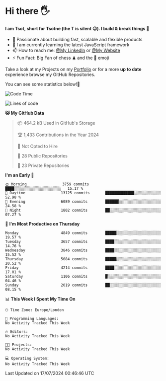 # Hi there :raised_hand_with_fingers_splayed:
#### I am Tsot, short for Tsotne (the T is silent :wink:). I build & break things :space_invader:
- :telescope: Passionate about building fast, scalable and flexible products
- :seedling: I am currently learning the latest JavaScript framework 
- :mailbox: How to reach me: [@My LinkedIn](https://www.linkedin.com/in/tsotne-gvadzabia/) or [@My Website](https://tsotne.co.uk/contact)
- :zap: Fun Fact: Big Fan of chess ♟ and the 👾 emoji

Take a look at my Projects on my [Portfolio](https://tsotne.co.uk/) or for a more **up to date** experience browse my GitHub Repositories.

You can see some statistics below!:space_invader:
<!--START_SECTION:waka-->
![Code Time](http://img.shields.io/badge/Code%20Time-761%20hrs%202%20mins-blue)

![Lines of code](https://img.shields.io/badge/From%20Hello%20World%20I%27ve%20Written-8.3%20million%20lines%20of%20code-blue)

**🐱 My GitHub Data** 

> 📦 464.2 kB Used in GitHub's Storage 
 > 
> 🏆 1,433 Contributions in the Year 2024
 > 
> 🚫 Not Opted to Hire
 > 
> 📜 28 Public Repositories 
 > 
> 🔑 23 Private Repositories 
 > 
**I'm an Early 🐤** 

```text
🌞 Morning                3759 commits        ████░░░░░░░░░░░░░░░░░░░░░   15.17 % 
🌆 Daytime                13125 commits       █████████████░░░░░░░░░░░░   52.98 % 
🌃 Evening                6089 commits        ██████░░░░░░░░░░░░░░░░░░░   24.58 % 
🌙 Night                  1802 commits        ██░░░░░░░░░░░░░░░░░░░░░░░   07.27 % 
```
📅 **I'm Most Productive on Thursday** 

```text
Monday                   4849 commits        █████░░░░░░░░░░░░░░░░░░░░   19.57 % 
Tuesday                  3657 commits        ████░░░░░░░░░░░░░░░░░░░░░   14.76 % 
Wednesday                3846 commits        ████░░░░░░░░░░░░░░░░░░░░░   15.52 % 
Thursday                 5084 commits        █████░░░░░░░░░░░░░░░░░░░░   20.52 % 
Friday                   4214 commits        ████░░░░░░░░░░░░░░░░░░░░░   17.01 % 
Saturday                 1106 commits        █░░░░░░░░░░░░░░░░░░░░░░░░   04.46 % 
Sunday                   2019 commits        ██░░░░░░░░░░░░░░░░░░░░░░░   08.15 % 
```


📊 **This Week I Spent My Time On** 

```text
🕑︎ Time Zone: Europe/London

💬 Programming Languages: 
No Activity Tracked This Week

🔥 Editors: 
No Activity Tracked This Week

🐱‍💻 Projects: 
No Activity Tracked This Week

💻 Operating System: 
No Activity Tracked This Week
```


 Last Updated on 17/07/2024 00:46:46 UTC
<!--END_SECTION:waka-->
